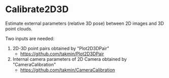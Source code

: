 # Calibrate2D3D

Estimate external parameters (relative 3D pose) between 2D images and 3D point clouds.

Two inputs are needed:
1. 2D-3D point pairs obtained by "Plot2D3DPair"
    - https://github.com/takmin/Plot2D3DPair
2. Internal camera parameters of 2D Camera obtained by "CameraCalibration"
    - https://github.com/takmin/CameraCalibration
